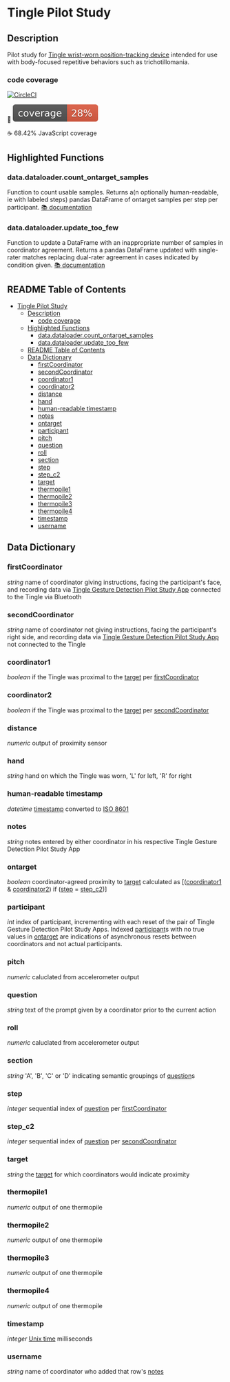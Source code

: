 # Tingle Pilot Study
## Description
Pilot study for [Tingle wrist-worn position-tracking device](https://matter.childmind.org/tingle) intended for use with body-focused repetitive behaviors such as trichotillomania.

### code coverage
[![CircleCI](https://circleci.com/gh/ChildMindInstitute/tingle-pilot-study/tree/master.svg?style=shield&circle-token=7650679b4d1aa3526b523d32fe49526b8cf5a180)](https://circleci.com/gh/ChildMindInstitute/tingle-pilot-study/tree/master)

🐍 ![Python coverage](.circleci/coverage.svg)

☕ 68.42% JavaScript coverage

## Highlighted Functions

### data.dataloader.count_ontarget_samples
Function to count usable samples. Returns a(n optionally human-readable, ie with labeled steps) pandas DataFrame of ontarget samples per step per participant. [📚 documentation](http://tingle-pilot-study.readthedocs.io/en/latest/data.html?#data.dataloader.count_ontarget_samples)

### data.dataloader.update_too_few
Function to update a DataFrame with an inappropriate number of samples in coordinator agreement. Returns a pandas DataFrame updated with single-rater matches  replacing dual-rater agreement in cases indicated by condition given. [📚 documentation](http://tingle-pilot-study.readthedocs.io/en/latest/data.html?#data.dataloader.update_too_few)

## README Table of Contents
<!--ts-->
   * [Tingle Pilot Study](#tingle-pilot-study)
      * [Description](#description)
         * [code coverage](#code-coverage)
      * [Highlighted Functions](#highlighted-functions)
         * [data.dataloader.count_ontarget_samples](#datadataloadercount_ontarget_samples)
         * [data.dataloader.update_too_few](#datadataloaderupdate_too_few)
      * [README Table of Contents](#readme-table-of-contents)
      * [Data Dictionary](#data-dictionary)
         * [firstCoordinator](#firstcoordinator)
         * [secondCoordinator](#secondcoordinator)
         * [coordinator1](#coordinator1)
         * [coordinator2](#coordinator2)
         * [distance](#distance)
         * [hand](#hand)
         * [human-readable timestamp](#human-readable-timestamp)
         * [notes](#notes)
         * [ontarget](#ontarget)
         * [participant](#participant)
         * [pitch](#pitch)
         * [question](#question)
         * [roll](#roll)
         * [section](#section)
         * [step](#step)
         * [step_c2](#step_c2)
         * [target](#target)
         * [thermopile1](#thermopile1)
         * [thermopile2](#thermopile2)
         * [thermopile3](#thermopile3)
         * [thermopile4](#thermopile4)
         * [timestamp](#timestamp)
         * [username](#username)

<!-- Added by: jclucas, at: 2018-05-17T19:00-04:00 -->

<!--te-->

## Data Dictionary
### firstCoordinator
*string* name of coordinator giving instructions, facing the participant's face, and recording data via [Tingle Gesture Detection Pilot Study App](https://okgab.com/tinglemin/) connected to the Tingle via Bluetooth
### secondCoordinator
*string* name of coordinator not giving instructions, facing the participant's right side, and recording data via [Tingle Gesture Detection Pilot Study App](https://matter.childmind.org/tingle/tingle-min2.html) not connected to the Tingle
### coordinator1
*boolean* if the Tingle was proximal to the [target](#target) per [firstCoordinator](#firstcoordinator)
### coordinator2
*boolean* if the Tingle was proximal to the [target](#target) per [secondCoordinator](#secondcoordinator)
### distance
*numeric* output of proximity sensor
### hand
*string* hand on which the Tingle was worn, 'L' for left, 'R' for right
### human-readable timestamp
*datetime* [timestamp](#timestamp) converted to [ISO 8601](https://en.wikipedia.org/wiki/ISO_8601)
### notes
*string* notes entered by either coordinator in his respective Tingle Gesture Detection Pilot Study App
### ontarget
*boolean* coordinator-agreed proximity to [target](#target) calculated as \[([coordinator1](#coordinator1) & [coordinator2](#coordinator2)) if ([step](#step) = [step_c2](#step_c2))\]
### participant
*int* index of participant, incrementing with each reset of the pair of Tingle Gesture Detection Pilot Study Apps. Indexed [participant](#participant)s with no true values in [ontarget](#ontarget) are indications of asynchronous resets between coordinators and not actual participants.
### pitch
*numeric* caluclated from accelerometer output
### question
*string* text of the prompt given by a coordinator prior to the current action
### roll
*numeric* caluclated from accelerometer output
### section
*string* 'A', 'B', 'C' or 'D' indicating semantic groupings of [question](#question)s
### step
*integer* sequential index of [question](#question) per [firstCoordinator](#firstcoordinator)
### step_c2
*integer* sequential index of [question](#question) per [secondCoordinator](#secondcoordinator)
### target
*string* the [target](#target) for which coordinators would indicate proximity
### thermopile1
*numeric* output of one thermopile
### thermopile2
*numeric* output of one thermopile
### thermopile3
*numeric* output of one thermopile
### thermopile4
*numeric* output of one thermopile
### timestamp
*integer* [Unix time](https://en.wikipedia.org/wiki/Unix_time) milliseconds
### username
*string* name of coordinator who added that row's [notes](#notes)
